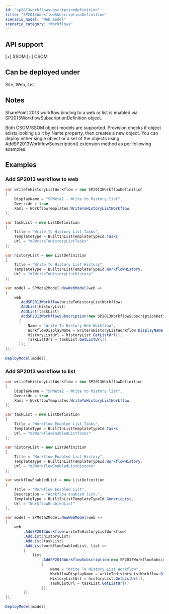 ```yaml
---
id: "sp2013workflowsubscriptiondefinition"
title: "SP2013WorkflowSubscriptionDefinition"
scenario_model: "Web model"
scenario_category: "Workflows"
---
```


## API support
[+] SSOM [+] CSOM

## Can be deployed under
Site, Web, List

## Notes
SharePoint 2013 workflow binding to a web or list is enabled via SP2013WorkflowSubscriptionDefinition object.

Both CSOM/SSOM object models are supported. Provision checks if object exists looking up it by Name property, then creates a new object. You can deploy either single object or a set of the objects using AddSP2013WorkflowSubscription() extension method as per following examples.

## Examples

### Add SP2013 workflow to web

```cs
var writeToHistoryListWorkflow = new SP2013WorkflowDefinition
{
    DisplayName = "SPMeta2 - Write to history list",
    Override = true,
    Xaml = WorkflowTemplates.WriteToHistoryListWorkflow
};
 
var taskList = new ListDefinition
{
    Title = "Write To History List Tasks",
    TemplateType = BuiltInListTemplateTypeId.Tasks,
    Url = "m2WriteToHistoryListTasks"
};
 
var historyList = new ListDefinition
{
    Title = "Write To History List History",
    TemplateType = BuiltInListTemplateTypeId.WorkflowHistory,
    Url = "m2WriteToHistoryListHistory"
};
 
var model = SPMeta2Model.NewWebModel(web =>
{
    web
      .AddSP2013Workflow(writeToHistoryListWorkflow)
      .AddList(historyList)
      .AddList(taskList)
      .AddSP2013WorkflowSubscription(new SP2013WorkflowSubscriptionDefinition
      {
          Name = "Write To History Web Workflow",
          WorkflowDisplayName = writeToHistoryListWorkflow.DisplayName,
          HistoryListUrl = historyList.GetListUrl(),
          TaskListUrl = taskList.GetListUrl()
      });
});
 
DeployModel(model);

```

### Add SP2013 workflow to list

```cs
var writeToHistoryListWorkflow = new SP2013WorkflowDefinition
{
    DisplayName = "SPMeta2 - Write to history list",
    Override = true,
    Xaml = WorkflowTemplates.WriteToHistoryListWorkflow
};
 
var taskList = new ListDefinition
{
    Title = "Workflow Enabled List Tasks",
    TemplateType = BuiltInListTemplateTypeId.Tasks,
    Url = "m2WorkflowEnabledListTasks"
};
 
var historyList = new ListDefinition
{
    Title = "Workflow Enabled List History",
    TemplateType = BuiltInListTemplateTypeId.WorkflowHistory,
    Url = "m2WorkflowEnabledListHistory"
};
 
var workflowEnabledList = new ListDefinition
{
    Title = "Workflow Enabled List",
    Description = "Workflow enabled list.",
    TemplateType = BuiltInListTemplateTypeId.GenericList,
    Url = "WorkflowEnabledList"
};
 
var model = SPMeta2Model.NewWebModel(web =>
{
    web
        .AddSP2013Workflow(writeToHistoryListWorkflow)
        .AddList(historyList)
        .AddList(taskList)
        .AddList(workflowEnabledList, list =>
        {
            list
                .AddSP2013WorkflowSubscription(new SP2013WorkflowSubscriptionDefinition
                {
                    Name = "Write To History List Workflow",
                    WorkflowDisplayName = writeToHistoryListWorkflow.DisplayName,
                    HistoryListUrl = historyList.GetListUrl(),
                    TaskListUrl = taskList.GetListUrl()
                });
        });
});
 
DeployModel(model);
```